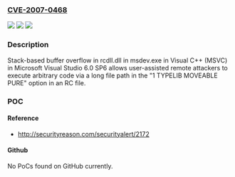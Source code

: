 ### [CVE-2007-0468](https://cve.mitre.org/cgi-bin/cvename.cgi?name=CVE-2007-0468)
![](https://img.shields.io/static/v1?label=Product&message=n%2Fa&color=blue)
![](https://img.shields.io/static/v1?label=Version&message=n%2Fa&color=blue)
![](https://img.shields.io/static/v1?label=Vulnerability&message=n%2Fa&color=brighgreen)

### Description

Stack-based buffer overflow in rcdll.dll in msdev.exe in Visual C++ (MSVC) in Microsoft Visual Studio 6.0 SP6 allows user-assisted remote attackers to execute arbitrary code via a long file path in the "1 TYPELIB MOVEABLE PURE" option in an RC file.

### POC

#### Reference
- http://securityreason.com/securityalert/2172

#### Github
No PoCs found on GitHub currently.

